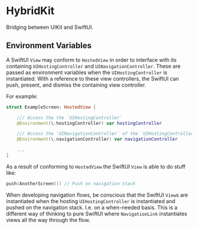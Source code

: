 # HybridKit

Bridging between UIKit and SwiftUI.

## Environment Variables

A SwiftUI `View` may conform to `HostedView` in order to interface with its containing `UIHostingController` and `UINavigationController`.
These are passed as environment variables when the `UIHostingController` is instantiated.
With a reference to these view controllers, the SwiftUI can push, present, and dismiss the containing view controller.

For example:

```swift
struct ExampleScreen: HostedView {

    /// Access the the `UIHostingController`
    @Environment(\.hostingController) var hostingController

    /// Access the `UINavigationController` of the `UIHostingController`
    @Environment(\.navigationController) var navigationController

    ...
}
```

As a result of conforming to `HostedView` the SwiftUI `View` is able to do stuff like:

```swift
push(AnotherScreen()) // Push on navigation stack
```

When developing navigation flows, be conscious that the SwiftUI `View`s are instantiated when the hosting `UIHostingController` is instantiated and pushed on the navigation stack. I.e. on a when-needed basis. This is a different way of thinking to pure SwiftUI where `NavigationLink` instantiates views all the way through the flow.
